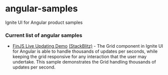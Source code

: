 # angular-samples
Ignite UI for Angular product samples

### Current list of angular samples 

- [FinJS Live Updating Demo](https://github.com/Infragistics/angular-samples/tree/master/Grid/FinJS) [(StackBlitz)](https://stackblitz.com/github/Infragistics/angular-samples/tree/master/Grid/FinJS) - The Grid component in Ignite UI for Angular is able to handle thousands of updates per seconds, while keeping the grid responsive for any interaction that the user may undertake. This sample demonstrates the Grid handling thousands of updates per second.
